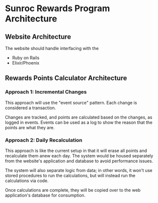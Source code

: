 # Sunroc Rewards Program Architecture

## Website Architecture

The website should handle interfacing with the

* Ruby on Rails
* Elixir/Phoenix

## Rewards Points Calculator Architecture

### Approach 1: Incremental Changes

This approach will use the "event source" pattern. Each change is considered a transaction.

Changes are tracked, and points are calculated based on the changes, as logged in events. Events can be used as a log to show the reason that the points are what they are.

### Approach 2: Daily Recalculation

This approach is like the current setup in that it will erase all points and recalculate them anew each day. The system would be housed separately from the website's application and database to avoid performance issues.

The system will also separate logic from data; in other words, it won't use stored procedures to run the calculations, but will instead run the calculations via code.

Once calculations are complete, they will be copied over to the web application's database for consumption.
